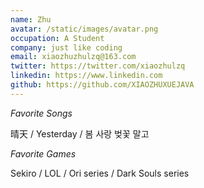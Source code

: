 ```yaml
---
name: Zhu
avatar: /static/images/avatar.png
occupation: A Student
company: just like coding
email: xiaozhuzhulzq@163.com
twitter: https://twitter.com/xiaozhulzq
linkedin: https://www.linkedin.com
github: https://github.com/XIAOZHUXUEJAVA
---
```


_Favorite Songs_

晴天 / Yesterday / 봄 사랑 벚꽃 말고

_Favorite Games_

Sekiro / LOL / Ori series / Dark Souls series
